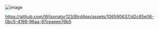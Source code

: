 ![image](https://github.com/Wilsonator123/BirdApp/assets/106590637/b52f4df9-4c34-431d-a40a-90ab793d48bb)


https://github.com/Wilsonator123/BirdApp/assets/106590637/d2c65e06-0bc5-4198-96aa-97ceaeee76b5

